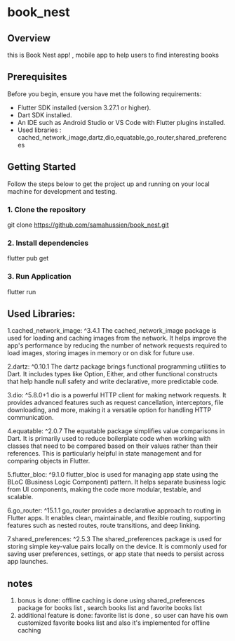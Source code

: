 # book_nest

## Overview
this is Book Nest app! , mobile app to help users to find interesting books 

## Prerequisites

Before you begin, ensure you have met the following requirements:

- Flutter SDK installed (version 3.27.1 or higher).
- Dart SDK installed.
- An IDE such as Android Studio or VS Code with Flutter plugins installed.
- Used libraries :
      cached_network_image,dartz,dio,equatable,go_router,shared_preferences

## Getting Started

Follow the steps below to get the project up and running on your local machine for development and testing.

### 1. Clone the repository

git clone https://github.com/samahussien/book_nest.git

### 2.  Install dependencies

flutter pub get

### 3. Run Application

flutter run


## Used Libraries:

1.cached_network_image: ^3.4.1
The cached_network_image package is used for loading and caching images from the network. It helps improve the app's performance by reducing the number of network requests required to load images, storing images in memory or on disk for future use.

2.dartz: ^0.10.1
The dartz package brings functional programming utilities to Dart. It includes types like Option, Either, and other functional constructs that help handle null safety and write declarative, more predictable code.

3.dio: ^5.8.0+1
dio is a powerful HTTP client for making network requests. It provides advanced features such as request cancellation, interceptors, file downloading, and more, making it a versatile option for handling HTTP communication.

4.equatable: ^2.0.7
The equatable package simplifies value comparisons in Dart. It is primarily used to reduce boilerplate code when working with classes that need to be compared based on their values rather than their references. This is particularly helpful in state management and for comparing objects in Flutter.

5.flutter_bloc: ^9.1.0
flutter_bloc is used for managing app state using the BLoC (Business Logic Component) pattern. It helps separate business logic from UI components, making the code more modular, testable, and scalable.

6.go_router: ^15.1.1
go_router provides a declarative approach to routing in Flutter apps. It enables clean, maintainable, and flexible routing, supporting features such as nested routes, route transitions, and deep linking.

7.shared_preferences: ^2.5.3
The shared_preferences package is used for storing simple key-value pairs locally on the device. It is commonly used for saving user preferences, settings, or app state that needs to persist across app launches.


## notes
1. bonus is done: offline caching is done using shared_preferences package for books list , search books list and favorite books list 
2. additional feature is done: favorite list is done , so user can have his own customized favorite books list and also it's implemented for offline caching 


